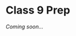# Class 9 Prep

*Coming soon...*

[dot-equals]: https://www.sitepoint.com/implement-javas-equals-method-correctly/
